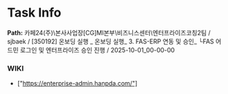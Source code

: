 # Task Info

**Path:** 카페24(주)\본사사업장\[CG]MI본부\비즈니스센터\엔터프라이즈코칭2팀 / sjbaek / [350192] 온보딩 실행 _ 온보딩 실행_ 3. FAS-ERP 연동 및 승인_ └FAS 어드민 로그인 및 엔터프라이즈 승인 진행 / 2025-10-01_00-00-00

### WIKI
- ["https://enterprise-admin.hanpda.com/"]

